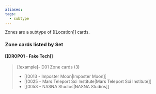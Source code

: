 ```yaml
---
aliases: 
tags:
  - subtype
---
```

Zones are a subtype of [[Location]] cards.



### Zone cards listed by Set

#### [[DROP01 - Fake Tech]]  

> [!example]- D01 Zone cards (3)
>  - [[0013 - Imposter Moon|Imposter Moon]]
>  - [[0025 - Mars Teleport Sci Institute|Mars Teleport Sci Institute]]
>  - [[0053 - NASNA Studios|NASNA Studios]]

